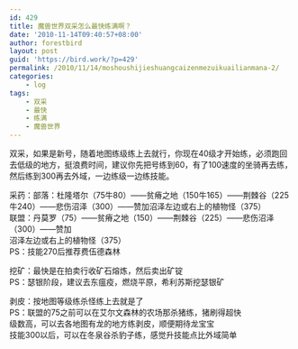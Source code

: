 ```yaml
---
id: 429
title: 魔兽世界双采怎么最快练满啊？
date: '2010-11-14T09:40:57+08:00'
author: forestbird
layout: post
guid: 'https://bird.work/?p=429'
permalink: /2010/11/14/moshoushijieshuangcaizenmezuikuailianmana-2/
categories:
    - log
tags:
    - 双采
    - 最快
    - 练满
    - 魔兽世界
---
```


双采，如果是新号，随着地图练级练上去就行，你现在40级才开始练，必须跑回去低级的地方，挺浪费时间，建议你先把号练到60，有了100速度的坐骑再去练，然后练到300再去外域，一边练级一边练技能。

采药：部落：杜隆塔尔（75牛80）——贫瘠之地（150牛165）——荆棘谷（225牛240）——悲伤沼泽（300）——赞加沼泽左边或右上的植物怪（375）  
 联盟：丹莫罗（75）——贫瘠之地（150）——荆棘谷（225）——悲伤沼泽（300）——赞加  
沼泽左边或右上的植物怪（375）  
 PS：技能270后推荐费伍德森林

挖矿：最快是在拍卖行收矿石熔炼，然后卖出矿锭  
 PS：瑟银阶段，建议去东瘟疫，燃烧平原，希利苏斯挖瑟银矿

剥皮：按地图等级练杀怪练上去就是了  
 PS：联盟的75之前可以在艾尔文森林的农场那杀猪练，猪刷得超快  
 级数高，可以去各地图有龙的地方练剥皮，顺便期待龙宝宝  
 技能300以后，可以在冬泉谷杀豹子练，感觉升技能点比外域简单